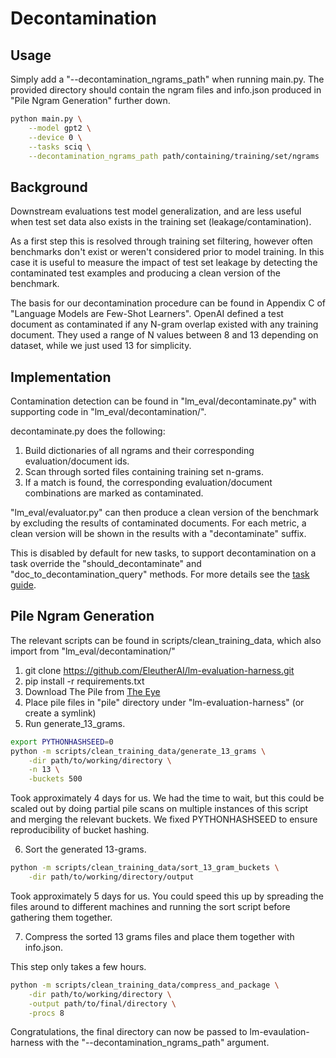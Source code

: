 # Decontamination

## Usage

Simply add a "--decontamination_ngrams_path" when running main.py. The provided directory should contain
the ngram files and info.json produced in "Pile Ngram Generation" further down.

```bash
python main.py \
    --model gpt2 \
    --device 0 \
    --tasks sciq \
    --decontamination_ngrams_path path/containing/training/set/ngrams
```

## Background
Downstream evaluations test model generalization, and are less useful when test set data also exists in the training set (leakage/contamination).

As a first step this is resolved through training set filtering, however often benchmarks don't exist or weren't considered prior to model training. In this case it is useful to measure the impact of test set leakage by detecting the contaminated test examples and producing a clean version of the benchmark.

The basis for our decontamination procedure can be found in Appendix C of "Language Models are Few-Shot Learners". OpenAI defined a test document as contaminated if any N-gram overlap existed with any training document. They used a range of N values between 8 and 13 depending on dataset, while we just used 13 for simplicity.

## Implementation

Contamination detection can be found in "lm_eval/decontaminate.py" with supporting code in "lm_eval/decontamination/".

decontaminate.py does the following:
1. Build dictionaries of all ngrams and their corresponding evaluation/document ids.
2. Scan through sorted files containing training set n-grams.
3. If a match is found, the corresponding evaluation/document combinations are marked as contaminated.

"lm_eval/evaluator.py" can then produce a clean version of the benchmark by excluding the results of contaminated documents. For each metric, a clean version will be shown in the results with a "decontaminate" suffix.

This is disabled by default for new tasks, to support decontamination on a task override the "should_decontaminate" and "doc_to_decontamination_query" methods. For more details see the [task guide](task_guide.md).

## Pile Ngram Generation
The relevant scripts can be found in scripts/clean_training_data, which also import from
"lm_eval/decontamination/"

1. git clone https://github.com/EleutherAI/lm-evaluation-harness.git
2. pip install -r requirements.txt
3. Download The Pile from [The Eye](https://the-eye.eu/public/AI/pile/train/)
4. Place pile files in "pile" directory under "lm-evaluation-harness" (or create a symlink)
5. Run generate_13_grams.

```bash
export PYTHONHASHSEED=0
python -m scripts/clean_training_data/generate_13_grams \
    -dir path/to/working/directory \
    -n 13 \
    -buckets 500
```

Took approximately 4 days for us. We had the time to wait, but this could be scaled out by doing partial pile scans on multiple instances of this script and merging the relevant buckets. We fixed PYTHONHASHSEED to ensure reproducibility of bucket hashing.

6. Sort the generated 13-grams.
```bash
python -m scripts/clean_training_data/sort_13_gram_buckets \
    -dir path/to/working/directory/output
```

Took approximately 5 days for us. You could speed this up by spreading the files around to different machines and running the sort script before gathering them together.

7. Compress the sorted 13 grams files and place them together with info.json.

This step only takes a few hours.

```bash
python -m scripts/clean_training_data/compress_and_package \
    -dir path/to/working/directory \
    -output path/to/final/directory \
    -procs 8
```

Congratulations, the final directory can now be passed to lm-evaulation-harness with the "--decontamination_ngrams_path" argument.
